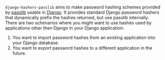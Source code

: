 `django-hashers-passlib` aims to make password hashing schemes provided by
[passlib](https://pythonhosted.org/passlib/) usable in
[Django](https://www.djangoproject.com/). It provides standard Django password
hashers that dynamically prefix the hashes returned, but use passlib
internally. There are two schenarios where you might want to use hashes used by
applications other then Django in your Django application:

1. You want to import password hashes from an existing application into your
   Django database.
2. You want to export password hashes to a different application in the
   future.
